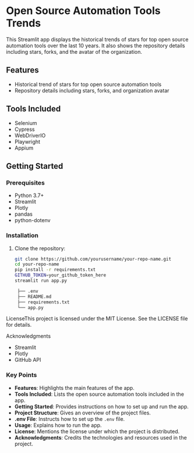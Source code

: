 # Open Source Automation Tools Trends

This Streamlit app displays the historical trends of stars for top open source automation tools over the last 10 years. It also shows the repository details including stars, forks, and the avatar of the organization.

## Features

- Historical trend of stars for top open source automation tools
- Repository details including stars, forks, and organization avatar

## Tools Included

- Selenium
- Cypress
- WebDriverIO
- Playwright
- Appium

## Getting Started

### Prerequisites

- Python 3.7+
- Streamlit
- Plotly
- pandas
- python-dotenv

### Installation

1. Clone the repository:

   ```sh
   git clone https://github.com/yourusername/your-repo-name.git
   cd your-repo-name
   pip install -r requirements.txt
   GITHUB_TOKEN=your_github_token_here
   streamlit run app.py
   
    ├── .env
    ├── README.md
    ├── requirements.txt
    └── app.py

LicenseThis project is licensed under the MIT License. See the LICENSE file for details.

Acknowledgments
- Streamlit
- Plotly
- GitHub API

### Key Points

- **Features**: Highlights the main features of the app.
- **Tools Included**: Lists the open source automation tools included in the app.
- **Getting Started**: Provides instructions on how to set up and run the app.
- **Project Structure**: Gives an overview of the project files.
- **.env File**: Instructs how to set up the `.env` file.
- **Usage**: Explains how to run the app.
- **License**: Mentions the license under which the project is distributed.
- **Acknowledgments**: Credits the technologies and resources used in the project.


   


